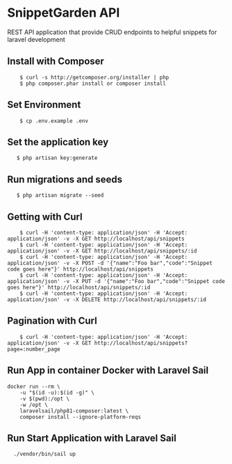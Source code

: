# SnippetGarden API


REST API application that provide CRUD endpoints to helpful snippets for laravel development

## Install with Composer

```
    $ curl -s http://getcomposer.org/installer | php
    $ php composer.phar install or composer install
```

## Set Environment

```
    $ cp .env.example .env
```

## Set the application key

```
   $ php artisan key:generate
```

## Run migrations and seeds

```
   $ php artisan migrate --seed
```

## Getting with Curl

```
    $ curl -H 'content-type: application/json' -H 'Accept: application/json' -v -X GET http://localhost/api/snippets
    $ curl -H 'content-type: application/json' -H 'Accept: application/json' -v -X GET http://localhost/api/snippets/:id
    $ curl -H 'content-type: application/json' -H 'Accept: application/json' -v -X POST -d '{"name":"Foo bar","code":"Snippet code goes here"}' http://localhost/api/snippets
    $ curl -H 'content-type: application/json' -H 'Accept: application/json' -v -X PUT -d '{"name":"Foo bar","code":"Snippet code goes here"}' http://localhost/api/snippets/:id
    $ curl -H 'content-type: application/json' -H 'Accept: application/json' -v -X DELETE http://localhost/api/snippets/:id
```

## Pagination with Curl

```
    $ curl -H 'content-type: application/json' -H 'Accept: application/json' -v -X GET http://localhost/api/snippets?page=:number_page 
```

## Run App in container Docker with Laravel Sail

```
docker run --rm \
    -u "$(id -u):$(id -g)" \
    -v $(pwd):/opt \
    -w /opt \
    laravelsail/php81-composer:latest \
    composer install --ignore-platform-reqs
```

## Run Start Application with Laravel Sail
```
  ./vendor/bin/sail up
```

